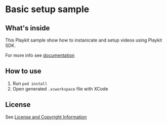 # Basic setup sample

## What's inside
This Playkit sample show how to instanicate and setup videos using Playkit SDK.

For more info see [documentation](https://vpaas.kaltura.com/documentation/Mobile-Video-Player-SDKs/v3_iOS_QuickStart.html)

## How to use

1. Run `pod install`
2. Open generated `.xcworkspace` file with XCode

## License

See [License and Copyright Information](https://github.com/kaltura/playkit-ios-samples#license-and-copyright-information)
